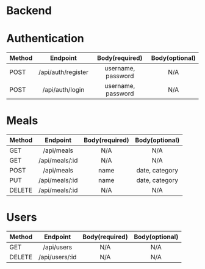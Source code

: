 # Backend

# Authentication

| Method |      Endpoint      |   Body(required)   | Body(optional) |
| :----- | :----------------: | :----------------: | :------------: |
| POST   | /api/auth/register | username, password |      N/A       |
| POST   |  /api/auth/login   | username, password |      N/A       |

# Meals

| Method |    Endpoint    | Body(required) | Body(optional) |
| :----- | :------------: | :------------: | :------------: |
| GET    |   /api/meals   |      N/A       |      N/A       |
| GET    | /api/meals/:id |      N/A       |      N/A       |
| POST   |   /api/meals   |      name      | date, category |
| PUT    | /api/meals/:id |      name      | date, category |
| DELETE | /api/meals/:id |      N/A       |      N/A       |

# Users

| Method |    Endpoint    | Body(required) | Body(optional) |
| :----- | :------------: | :------------: | :------------: |
| GET    |   /api/users   |      N/A       |      N/A       |
| DELETE | /api/users/:id |      N/A       |      N/A       |
